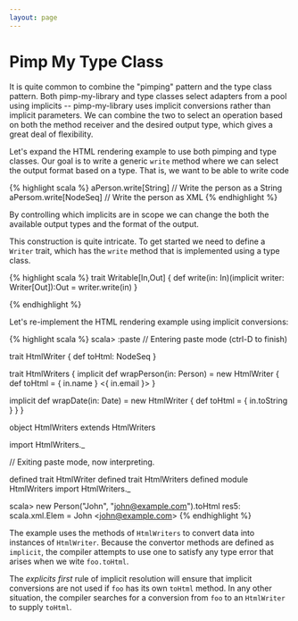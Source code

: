```yaml
---
layout: page
---
```


# Pimp My Type Class

It is quite common to combine the "pimping" pattern and the type class pattern. Both pimp-my-library and type classes select adapters from a pool using implicits -- pimp-my-library uses implicit conversions rather than implicit parameters. We can combine the two to select an operation based on both the method receiver and the desired output type, which gives a great deal of flexibility.

Let's expand the HTML rendering example to use both pimping and type classes. Our goal is to write a generic `write` method where we can select the output format based on a type. That is, we want to be able to write code

{% highlight scala %}
aPerson.write[String]  // Write the person as a String
aPersom.write[NodeSeq] // Write the person as XML
{% endhighlight %}

By controlling which implicits are in scope we can change the both the available output types and the format of the output.

This construction is quite intricate. To get started we need to define a `Writer` trait, which has the `write` method that is implemented using a type class.

{% highlight scala %}
trait Writable[In,Out] {
  def write(in: In)(implicit writer: Writer[Out]):Out =
    writer.write(in)
}

{% endhighlight %}

Let's re-implement the HTML rendering example using implicit conversions:

{% highlight scala %}
scala> :paste
// Entering paste mode (ctrl-D to finish)

trait HtmlWriter {
  def toHtml: NodeSeq
}

trait HtmlWriters {
  implicit def wrapPerson(in: Person) = new HtmlWriter {
    def toHtml = <span>{ in.name } &lt;{ in.email }&gt;</span>
  }

  implicit def wrapDate(in: Date) = new HtmlWriter {
    def toHtml = <span>{ in.toString }</span>
  }
}

object HtmlWriters extends HtmlWriters

import HtmlWriters._

// Exiting paste mode, now interpreting.

defined trait HtmlWriter
defined trait HtmlWriters
defined module HtmlWriters
import HtmlWriters._

scala> new Person("John", "john@example.com").toHtml
res5: scala.xml.Elem = <span>John &lt;john@example.com&gt;</span>
{% endhighlight %}

The example uses the methods of `HtmlWriters` to convert data into instances of `HtmlWriter`. Because the convertor methods are defined as `implicit`, the compiler attempts to use one to satisfy any type error that arises when we wite `foo.toHtml`.

The *explicits first* rule of implicit resolution will ensure that implicit conversions are not used if `foo` has its own `toHtml` method. In any other situation, the compiler searches for a conversion from `foo` to an `HtmlWriter` to supply `toHtml`.
